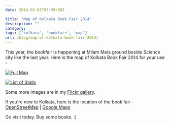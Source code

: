 ```yaml
---
date: 2014-02-01T07:59:00Z

title: "Map of Kolkata Book Fair 2014"
description: ""
category:
tags: ['kolkata', 'bookfair', 'map']
url: /blog/map-of-kolkata-book-fair-2014/
---
```

This year, the bookfair is happening at Milam Mela ground beside Science city like the last year. Here is the map of Kolkata Book Fair 2014 for your use -

[![Full Map](http://farm8.staticflickr.com/7328/12246947193_544c9274d7_o.jpg)](http://farm8.staticflickr.com/7328/12246947193_544c9274d7_o.jpg)

[![List of Stalls](http://farm6.staticflickr.com/5521/12247184854_00401fdb2a_o.jpg)](http://farm6.staticflickr.com/5521/12247184854_00401fdb2a_o.jpg)

Some more images are in my [Flickr gallery](http://www.flickr.com/photos/pythonerd/sets/72157640377803394/).

If you're new to Kolkata, here is the location of the book fair - [OpenStreetMap](http://www.openstreetmap.org/#map=16/22.5450/88.3925) | [Google Maps](https://www.google.com/maps/preview/@22.5441446,88.3948919,17z)

Go visit today. Buy some books. :)

